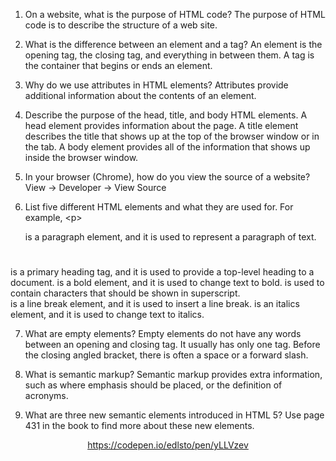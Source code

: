 1. On a website, what is the purpose of HTML code?
The purpose of HTML code is to describe the structure of a web site.

2. What is the difference between an element and a tag?
An element is the opening tag, the closing tag, and everything in between them. A tag is the container that begins or ends an element.

3. Why do we use attributes in HTML elements?
Attributes provide additional information about the contents of an element.

4. Describe the purpose of the head, title, and body HTML elements.
A head element provides information about the page. A title element describes the title that shows up at the top of the browser window or in the tab. A body element provides all of the information that shows up inside the browser window.

5. In your browser (Chrome), how do you view the source of a website?
View -> Developer -> View Source

6. List five different HTML elements and what they are used for. For example, \<p></p> is a paragraph element, and it is used to represent a paragraph of text.
<h1></h1> is a primary heading tag, and it is used to provide a top-level heading to a document.
<b></b> is a bold element, and it is used to change text to bold.
<sup></sup> is used to contain characters that should be shown in superscript.
<br /> is a line break element, and it is used to insert a line break.
<i></i> is an italics element, and it is used to change text to italics.

7. What are empty elements?
Empty elements do not have any words between an opening and closing tag. It usually has only one tag. Before the closing angled bracket, there is often a space or a forward slash.

8. What is semantic markup?
Semantic markup provides extra information, such as where emphasis should be placed, or the definition of acronyms.

9. What are three new semantic elements introduced in HTML 5? Use page 431 in the book to find more about these new elements.
<header>
<nav>
<article>

https://codepen.io/edlsto/pen/yLLVzev
